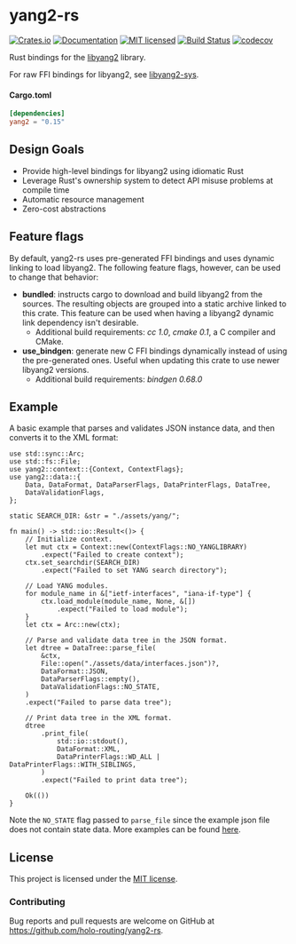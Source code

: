 # yang2-rs

[![Crates.io][crates-badge]][crates-url]
[![Documentation][docs-badge]][docs-url]
[![MIT licensed][mit-badge]][mit-url]
[![Build Status][actions-badge]][actions-url]
[![codecov][codecov-badge]][codecov-url]

[crates-badge]: https://img.shields.io/crates/v/yang2.svg
[crates-url]: https://crates.io/crates/yang2
[docs-badge]: https://docs.rs/yang2/badge.svg
[docs-url]: https://docs.rs/yang2
[mit-badge]: https://img.shields.io/badge/license-MIT-blue.svg
[mit-url]: https://github.com/holo-routing/yang2-rs/blob/master/LICENSE
[actions-badge]: https://github.com/holo-routing/yang2-rs/workflows/CI/badge.svg
[actions-url]: https://github.com/holo-routing/yang2-rs/actions?query=workflow%3ACI+branch%3Amaster
[codecov-badge]: https://codecov.io/gh/holo-routing/yang2-rs/branch/master/graph/badge.svg?token=1KE3JMHG0H
[codecov-url]: https://codecov.io/gh/holo-routing/yang2-rs

Rust bindings for the [libyang2] library.

For raw FFI bindings for libyang2, see [libyang2-sys].

[libyang2]: https://github.com/CESNET/libyang/tree/libyang2
[libyang2-sys]: https://github.com/holo-routing/yang2-rs/tree/master/libyang2-sys

#### Cargo.toml

```toml
[dependencies]
yang2 = "0.15"
```
## Design Goals
* Provide high-level bindings for libyang2 using idiomatic Rust
* Leverage Rust's ownership system to detect API misuse problems at compile time
* Automatic resource management
* Zero-cost abstractions

## Feature flags
By default, yang2-rs uses pre-generated FFI bindings and uses dynamic linking to load libyang2. The following feature flags, however, can be used to change that behavior:
* **bundled**: instructs cargo to download and build libyang2 from the sources. The resulting objects are grouped into a static archive linked to this crate. This feature can be used when having a libyang2 dynamic link dependency isn't desirable.
  * Additional build requirements: *cc 1.0*, *cmake 0.1*, a C compiler and CMake.
* **use_bindgen**: generate new C FFI bindings dynamically instead of using the pre-generated ones. Useful when updating this crate to use newer libyang2 versions.
  * Additional build requirements: *bindgen 0.68.0*

## Example

A basic example that parses and validates JSON instance data, and then converts
it to the XML format:
```rust,no_run
use std::sync::Arc;
use std::fs::File;
use yang2::context::{Context, ContextFlags};
use yang2::data::{
    Data, DataFormat, DataParserFlags, DataPrinterFlags, DataTree,
    DataValidationFlags,
};

static SEARCH_DIR: &str = "./assets/yang/";

fn main() -> std::io::Result<()> {
    // Initialize context.
    let mut ctx = Context::new(ContextFlags::NO_YANGLIBRARY)
        .expect("Failed to create context");
    ctx.set_searchdir(SEARCH_DIR)
        .expect("Failed to set YANG search directory");

    // Load YANG modules.
    for module_name in &["ietf-interfaces", "iana-if-type"] {
        ctx.load_module(module_name, None, &[])
            .expect("Failed to load module");
    }
    let ctx = Arc::new(ctx);

    // Parse and validate data tree in the JSON format.
    let dtree = DataTree::parse_file(
        &ctx,
        File::open("./assets/data/interfaces.json")?,
        DataFormat::JSON,
        DataParserFlags::empty(),
        DataValidationFlags::NO_STATE,
    )
    .expect("Failed to parse data tree");

    // Print data tree in the XML format.
    dtree
        .print_file(
            std::io::stdout(),
            DataFormat::XML,
            DataPrinterFlags::WD_ALL | DataPrinterFlags::WITH_SIBLINGS,
        )
        .expect("Failed to print data tree");

    Ok(())
}
```

Note the `NO_STATE` flag passed to `parse_file` since the example json file does not contain state data.
More examples can be found [here][examples].

[examples]: https://github.com/holo-routing/yang2-rs/tree/master/examples

## License

This project is licensed under the [MIT license].

[MIT license]: https://github.com/holo-routing/yang2-rs/blob/master/LICENSE

### Contributing

Bug reports and pull requests are welcome on GitHub at https://github.com/holo-routing/yang2-rs.
